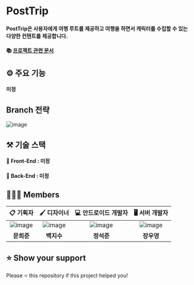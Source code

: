 # PostTrip

#### PostTrip은 사용자에게 **여행 루트**를 제공하고 여행을 하면서 캐릭터를 수집할 수 있는 다양한 컨텐트를 제공합니다.

#### 📚 [프로젝트 관련 문서](https://www.notion.so/Team-PostTrip-ce7c812472b9439f8b068643cae3928c)

## ⚙️ 주요 기능

#### 미정

## Branch 전략

![image](https://i.imgur.com/vjuknMw.png)

## ⚒️ 기술 스택

#### 📘 Front-End : 미정

#### 📗 Back-End : 미정

## 👩🏻‍💻 Members

|                                               📋 기획자                                                |                                              🖌️ 디자이너                                               |                                          💻 안드로이드 개발자                                          |                                             🖥️ 서버 개발자                                             |
| :----------------------------------------------------------------------------------------------------: | :----------------------------------------------------------------------------------------------------: | :----------------------------------------------------------------------------------------------------: | :----------------------------------------------------------------------------------------------------: |
| ![image](https://encrypted-tbn0.gstatic.com/images?q=tbn:ANd9GcTJRdZnFd47vyQQpZEQAdNGapcts7P4xCFskw&s) | ![image](https://encrypted-tbn0.gstatic.com/images?q=tbn:ANd9GcTJRdZnFd47vyQQpZEQAdNGapcts7P4xCFskw&s) | ![image](https://encrypted-tbn0.gstatic.com/images?q=tbn:ANd9GcTJRdZnFd47vyQQpZEQAdNGapcts7P4xCFskw&s) | ![image](https://encrypted-tbn0.gstatic.com/images?q=tbn:ANd9GcTJRdZnFd47vyQQpZEQAdNGapcts7P4xCFskw&s) |
|                                               **문희준**                                               |                                               **백지수**                                               |                                               **정석준**                                               |                                               **장우영**                                               |

## ⭐ Show your support

Please ⭐️ this repository if this project helped you!
